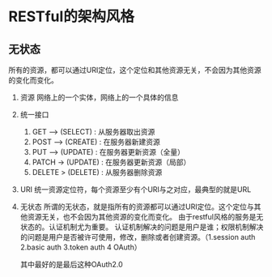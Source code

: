 # RESTful的架构风格

## 无状态

所有的资源，都可以通过URI定位，这个定位和其他资源无关，不会因为其他资源的变化而变化。

1. 资源
    网络上的一个实体，网络上的一个具体的信息
2. 统一接口
    1. GET  --> (SELECT) : 从服务器取出资源
    2. POST --> (CREATE) : 在服务器新建资源
    3. PUT  --> (UPDATE) : 在服务器更新资源（全量）
    4. PATCH -> (UPDATE) : 在服务器更新资源（局部）
    5. DELETE > (DELETE) : 从服务器删除资源
3. URI
    统一资源定位符，每个资源至少有个URI与之对应，最典型的就是URL
4. 无状态
    所谓的无状态，就是指所有的资源都可以通过URI定位。这个定位与其他资源无关，也不会因为其他资源的变化而变化。
    由于restful风格的服务是无状态的。认证机制尤为重要。
    认证机制解决的问题是用户是谁；权限机制解决的问题是用户是否被许可使用，修改，删除或者创建资源。（1.session auth 2.basic auth 3.token auth 4 OAuth）

    其中最好的是最后这种OAuth2.0 
